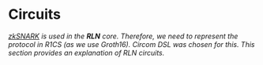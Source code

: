 # Circuits

*[zkSNARK](https://vitalik.ca/general/2022/06/15/using_snarks.html) is used in the **RLN** core. Therefore, we need to represent the protocol in R1CS (as we use Groth16). Circom DSL was chosen for this. This section provides an explanation of RLN circuits.*
